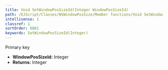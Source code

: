```yaml
---
title: Void SetWindowPosSizeId(Integer WindowPosSizeId)
path: /EJScript/Classes/NSWindowPosSize/Member functions/Void SetWindowPosSizeId(Integer p_0)
intellisense: 1
classref: 1
sortOrder: 8881
keywords: SetWindowPosSizeId(Integer)
---
```



Primary key



* **WindowPosSizeId:** Integer
* **Returns:** Integer


